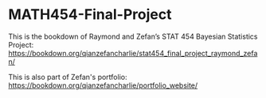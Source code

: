 # MATH454-Final-Project

This is the bookdown of Raymond and Zefan’s STAT 454 Bayesian Statistics Project:
https://bookdown.org/qianzefancharlie/stat454_final_project_raymond_zefan/

This is also part of Zefan's portfolio:
https://bookdown.org/qianzefancharlie/portfolio_website/
